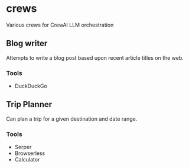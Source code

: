 # crews
Various crews for CrewAI LLM orchestration


## Blog writer
Attempts to write a blog post based upon recent article titles on the web.

### Tools
- DuckDuckGo


## Trip Planner
Can plan a trip for a given destination and date range.

### Tools
- Serper
- Browserless
- Calculator
